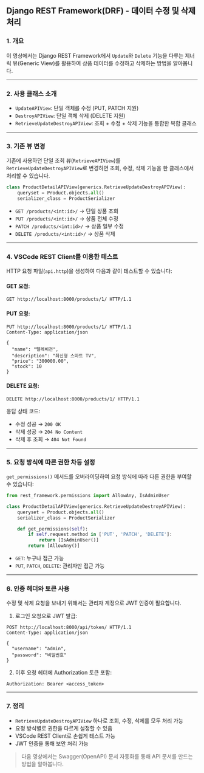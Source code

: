 ## Django REST Framework(DRF) - 데이터 수정 및 삭제 처리

### 1. 개요
이 영상에서는 Django REST Framework에서 `Update`와 `Delete` 기능을 다루는 제너릭 뷰(Generic View)를 활용하여 상품 데이터를 수정하고 삭제하는 방법을 알아봅니다.

---

### 2. 사용 클래스 소개
- `UpdateAPIView`: 단일 객체를 수정 (PUT, PATCH 지원)
- `DestroyAPIView`: 단일 객체 삭제 (DELETE 지원)
- `RetrieveUpdateDestroyAPIView`: 조회 + 수정 + 삭제 기능을 통합한 복합 클래스

---

### 3. 기존 뷰 변경
기존에 사용하던 단일 조회 뷰(`RetrieveAPIView`)를 `RetrieveUpdateDestroyAPIView`로 변경하면 조회, 수정, 삭제 기능을 한 클래스에서 처리할 수 있습니다.

```python
class ProductDetailAPIView(generics.RetrieveUpdateDestroyAPIView):
    queryset = Product.objects.all()
    serializer_class = ProductSerializer
```

- `GET /products/<int:id>/` → 단일 상품 조회
- `PUT /products/<int:id>/` → 상품 전체 수정
- `PATCH /products/<int:id>/` → 상품 일부 수정
- `DELETE /products/<int:id>/` → 상품 삭제

---

### 4. VSCode REST Client를 이용한 테스트
HTTP 요청 파일(`api.http`)을 생성하여 다음과 같이 테스트할 수 있습니다:

#### GET 요청:
```http
GET http://localhost:8000/products/1/ HTTP/1.1
```

#### PUT 요청:
```http
PUT http://localhost:8000/products/1/ HTTP/1.1
Content-Type: application/json

{
  "name": "텔레비전",
  "description": "최신형 스마트 TV",
  "price": "300000.00",
  "stock": 10
}
```

#### DELETE 요청:
```http
DELETE http://localhost:8000/products/1/ HTTP/1.1
```

응답 상태 코드:
- 수정 성공 → `200 OK`
- 삭제 성공 → `204 No Content`
- 삭제 후 조회 → `404 Not Found`

---

### 5. 요청 방식에 따른 권한 차등 설정
`get_permissions()` 메서드를 오버라이딩하여 요청 방식에 따라 다른 권한을 부여할 수 있습니다:

```python
from rest_framework.permissions import AllowAny, IsAdminUser

class ProductDetailAPIView(generics.RetrieveUpdateDestroyAPIView):
    queryset = Product.objects.all()
    serializer_class = ProductSerializer

    def get_permissions(self):
        if self.request.method in ['PUT', 'PATCH', 'DELETE']:
            return [IsAdminUser()]
        return [AllowAny()]
```

- `GET`: 누구나 접근 가능
- `PUT`, `PATCH`, `DELETE`: 관리자만 접근 가능

---

### 6. 인증 헤더와 토큰 사용
수정 및 삭제 요청을 보내기 위해서는 관리자 계정으로 JWT 인증이 필요합니다.

1. 로그인 요청으로 JWT 발급:
```http
POST http://localhost:8000/api/token/ HTTP/1.1
Content-Type: application/json

{
  "username": "admin",
  "password": "비밀번호"
}
```

2. 이후 요청 헤더에 Authorization 토큰 포함:
```http
Authorization: Bearer <access_token>
```

---

### 7. 정리
- `RetrieveUpdateDestroyAPIView` 하나로 조회, 수정, 삭제를 모두 처리 가능
- 요청 방식별로 권한을 다르게 설정할 수 있음
- VSCode REST Client로 손쉽게 테스트 가능
- JWT 인증을 통해 보안 처리 가능

> 다음 영상에서는 Swagger(OpenAPI) 문서 자동화를 통해 API 문서를 만드는 방법을 알아봅니다.

